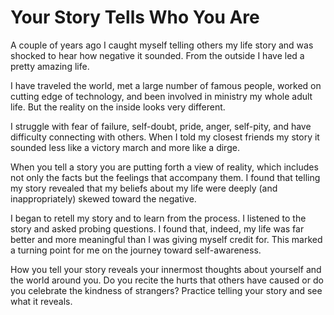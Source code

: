 # Your Story Tells Who You Are

A couple of years ago I caught myself telling others my life story and was
shocked to hear how negative it sounded.  From the outside I have led a pretty
amazing life.

I have traveled the world, met a large number of famous people, worked on
cutting edge of technology, and been involved in ministry my whole adult life.
But the reality on the inside looks very different.

I struggle with fear of failure, self-doubt, pride, anger, self-pity, and have
difficulty connecting with others.  When I told my closest friends my story it
sounded less like a victory march and more like a dirge.

When you tell a story you are putting forth a view of reality, which includes
not only the facts but the feelings that accompany them.   I found that telling
my story revealed that my beliefs about my life were deeply (and
inappropriately) skewed toward the negative.

I began to retell my story and to learn from the process.  I listened to the
story and asked probing questions.  I found that, indeed, my life was far better
and more meaningful than I was giving myself credit for.  This marked a turning
point for me on the journey toward self-awareness.

How you tell your story reveals your innermost thoughts about yourself and the
world around you.  Do you recite the hurts that others have caused or do you
celebrate the kindness of strangers?  Practice telling your story and see what
it reveals.



